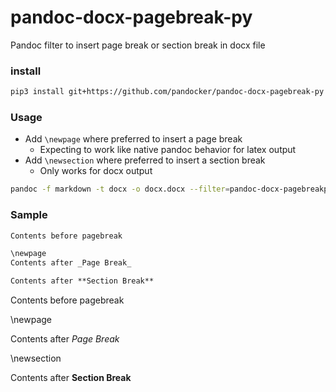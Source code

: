 # pandoc-docx-pagebreak-py

Pandoc filter to insert page break or section break in docx file

### install

```sh
pip3 install git+https://github.com/pandocker/pandoc-docx-pagebreak-py
```

### Usage

- Add `\newpage` where preferred to insert a page break
    - Expecting to work like native pandoc behavior for latex output
- Add `\newsection` where preferred to insert a section break
    - Only works for docx output


```sh
pandoc -f markdown -t docx -o docx.docx --filter=pandoc-docx-pagebreakpy
```

### Sample

```markdown
Contents before pagebreak

\newpage
Contents after _Page Break_

Contents after **Section Break**
```

Contents before pagebreak

\newpage

Contents after _Page Break_

\newsection

Contents after **Section Break**
